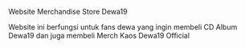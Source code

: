Website Merchandise Store Dewa19

Website ini berfungsi untuk fans dewa yang ingin membeli CD Album Dewa19 dan juga membeli Merch Kaos Dewa19 Official
